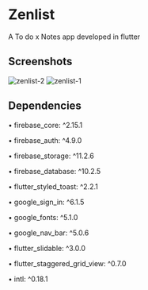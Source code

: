 # Zenlist

A To do x Notes app developed in flutter

## Screenshots

![zenlist-2](https://github.com/Maheer24/Flutter-Todo-Notes-App/assets/143345714/20ae1990-7ca1-4df8-a4dc-0370c2051400)
![zenlist-1](https://github.com/Maheer24/Flutter-Todo-Notes-App/assets/143345714/a9f138e2-e090-47e9-a203-a3065e89845e)


## Dependencies

• firebase_core: ^2.15.1

• firebase_auth: ^4.9.0

• firebase_storage: ^11.2.6

• firebase_database: ^10.2.5

• flutter_styled_toast: ^2.2.1

• google_sign_in: ^6.1.5

• google_fonts: ^5.1.0

• google_nav_bar: ^5.0.6

• flutter_slidable: ^3.0.0

• flutter_staggered_grid_view: ^0.7.0

• intl: ^0.18.1
